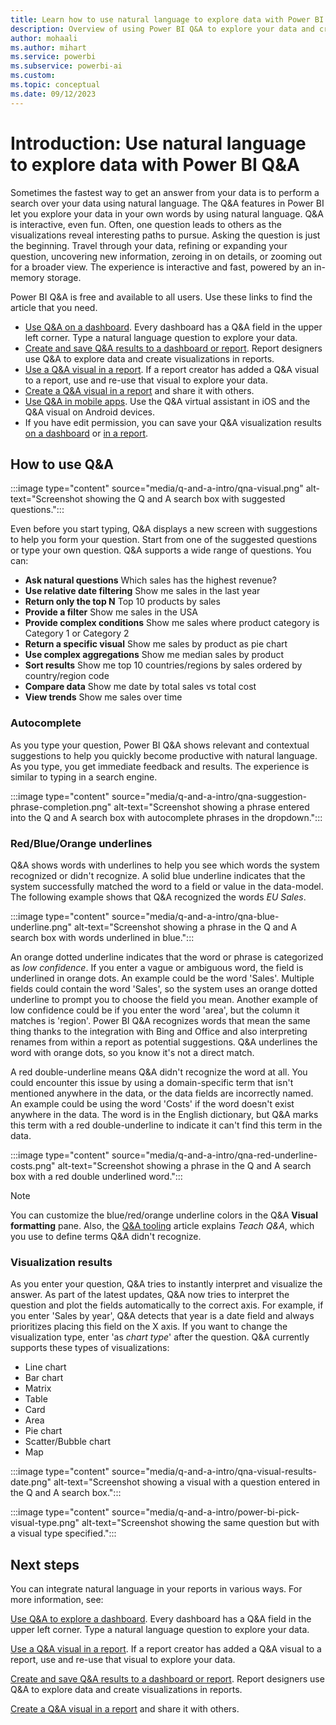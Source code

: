 ```yaml
---
title: Learn how to use natural language to explore data with Power BI Q&A
description: Overview of using Power BI Q&A to explore your data and create visualizations by using Power BI Q&A with natural language queries.
author: mohaali
ms.author: mihart
ms.service: powerbi
ms.subservice: powerbi-ai
ms.custom: 
ms.topic: conceptual
ms.date: 09/12/2023
---
```

# Introduction: Use natural language to explore data with Power BI Q&A

Sometimes the fastest way to get an answer from your data is to perform a search over your data using natural language. The Q&A features in Power BI let you explore your data in your own words by using natural language. Q&A is interactive, even fun. Often, one question leads to others as the visualizations reveal interesting paths to pursue. Asking the question is just the beginning. Travel through your data, refining or expanding your question, uncovering new information, zeroing in on details, or zooming out for a broader view. The experience is interactive and fast, powered by an in-memory storage. 

Power BI Q&A is free and available to all users. Use these links to find the article that you need. 

- [Use Q&A on a dashboard](../natural-language/end-user-q-and-a-tutorial.md). Every dashboard has a Q&A field in the upper left corner. Type a natural language question to explore your data.
- [Create and save Q&A results to a dashboard or report](../visuals/power-bi-visualization-q-and-a.md). Report designers use Q&A to explore data and create visualizations in reports.
- [Use a Q&A visual in a report](../visuals/power-bi-visualization-q-and-a.md). If a report creator has added a Q&A visual to a report, use and re-use that visual to explore your data. 
- [Create a Q&A visual in a report](new.md) and share it with others. 
- [Use Q&A in mobile apps](../consumer/mobile/tutorial-mobile-apps-ios-qna.md). Use the Q&A virtual assistant in iOS and the Q&A visual on Android devices. 
- If you have edit permission, you can save your Q&A visualization results [on a dashboard](../create-report/power-bi-visualization-introduction-to-q-and-a.md) or [in a report](../visuals/power-bi-visualization-introduction-to-q-and-a.md).

## How to use Q&A

:::image type="content" source="media/q-and-a-intro/qna-visual.png" alt-text="Screenshot showing the Q and A search box with suggested questions.":::

Even before you start typing, Q&A displays a new screen with suggestions to help you form your question. Start from one of the suggested questions or type your own question. Q&A supports a wide range of questions. You can:

- **Ask natural questions** Which sales has the highest revenue?
- **Use relative date filtering** Show me sales in the last year
- **Return only the top N** Top 10 products by sales
- **Provide a filter** Show me sales in the USA
- **Provide complex conditions** Show me sales where product category is Category 1 or Category 2
- **Return a specific visual** Show me sales by product as pie chart
- **Use complex aggregations** Show me median sales by product
- **Sort results** Show me top 10 countries/regions by sales ordered by country/region code
- **Compare data** Show me date by total sales vs total cost
- **View trends** Show me sales over time

### Autocomplete

As you type your question, Power BI Q&A shows relevant and contextual suggestions to help you quickly become productive with natural language. As you type, you get immediate feedback and results. The experience is similar to typing in a search engine.

:::image type="content" source="media/q-and-a-intro/qna-suggestion-phrase-completion.png" alt-text="Screenshot showing a phrase entered into the Q and A search box with autocomplete phrases in the dropdown.":::

### Red/Blue/Orange underlines

Q&A shows words with underlines to help you see which words the system recognized or didn't recognize. A solid blue underline indicates that the system successfully matched the word to a field or value in the data-model. The following example shows that Q&A recognized the words *EU Sales*.

:::image type="content" source="media/q-and-a-intro/qna-blue-underline.png" alt-text="Screenshot showing a phrase in the Q and A search box with words underlined in blue.":::

 An orange dotted underline indicates that the word or phrase is categorized as *low confidence*. If you enter a vague or ambiguous word, the field is underlined in orange dots. An example could be the word 'Sales'. Multiple fields could contain the word 'Sales', so the system uses an orange dotted underline to prompt you to choose the field you mean. Another example of low confidence could be if you enter the word 'area', but the column it matches is 'region'. Power BI Q&A recognizes words that mean the same thing thanks to the integration with Bing and Office and also interpreting renames from within a report as potential suggestions. Q&A underlines the word with orange dots, so you know it's not a direct match.

A red double-underline means Q&A didn't recognize the word at all. You could encounter this issue by using a domain-specific term that isn't mentioned anywhere in the data, or the data fields are incorrectly named. An example could be using the word 'Costs' if the word doesn't exist anywhere in the data. The word is in the English dictionary, but Q&A marks this term with a red double-underline to indicate it can't find this term in the data.

:::image type="content" source="media/q-and-a-intro/qna-red-underline-costs.png" alt-text="Screenshot showing a phrase in the Q and A search box with a red double underlined word.":::

> [!NOTE]
> You can customize the blue/red/orange underline colors in the Q&A **Visual formatting** pane. Also, the [Q&A tooling](q-and-a-tooling-teach-q-and-a.md) article explains *Teach Q&A*, which you use to define terms Q&A didn't recognize.

### Visualization results

As you enter your question, Q&A tries to instantly interpret and visualize the answer. As part of the latest updates, Q&A now tries to interpret the question and plot the fields automatically to the correct axis. For example, if you enter 'Sales by year', Q&A detects that year is a date field and always prioritizes placing this field on the X axis. If you want to change the visualization type, enter 'as *chart type*' after the question. Q&A currently supports these types of visualizations:

- Line chart
- Bar chart
- Matrix
- Table
- Card
- Area
- Pie chart
- Scatter/Bubble chart
- Map
 
:::image type="content" source="media/q-and-a-intro/qna-visual-results-date.png" alt-text="Screenshot showing a visual with a question entered in the Q and A search box.":::


:::image type="content" source="media/q-and-a-intro/power-bi-pick-visual-type.png" alt-text="Screenshot showing the same question but with a visual type specified.":::

## Next steps

You can integrate natural language in your reports in various ways. For more information, see:

[Use Q&A to explore a dashboard](../natural-language/end-user-q-and-a-tutorial.md). Every dashboard has a Q&A field in the upper left corner. Type a natural language question to explore your data.

[Use a Q&A visual in a report](../visuals/power-bi-visualization-q-and-a.md). If a report creator has added a Q&A visual to a report, use and re-use that visual to explore your data. 

[Create and save Q&A results to a dashboard or report](../visuals/power-bi-visualization-q-and-a.md). Report designers use Q&A to explore data and create visualizations in reports.

[Create a Q&A visual in a report](new.md) and share it with others. 
